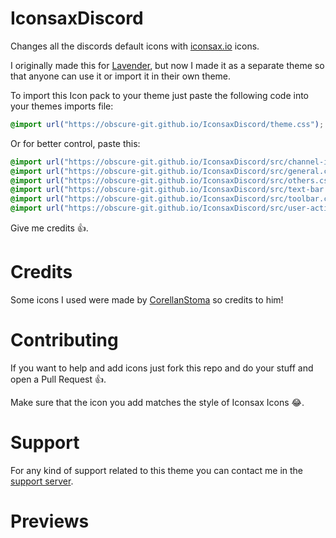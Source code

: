 # IconsaxDiscord
Changes all the discords default icons with [iconsax.io](https://iconsax.io) icons.

I originally made this for [Lavender](https://github.com/Obscure-Git/Lavender), but now I made it as a separate theme so that anyone can use it or import it in their own theme.

To import this Icon pack to your theme just paste the following code into your themes imports file:

```css
@import url("https://obscure-git.github.io/IconsaxDiscord/theme.css");
```

Or for better control, paste this:

```css
@import url("https://obscure-git.github.io/IconsaxDiscord/src/channel-icons.css");
@import url("https://obscure-git.github.io/IconsaxDiscord/src/general.css");
@import url("https://obscure-git.github.io/IconsaxDiscord/src/others.css");
@import url("https://obscure-git.github.io/IconsaxDiscord/src/text-bar.css");
@import url("https://obscure-git.github.io/IconsaxDiscord/src/toolbar.css");
@import url("https://obscure-git.github.io/IconsaxDiscord/src/user-actions.css");
```

Give me credits 👍.

# Credits

Some icons I used were made by [CorellanStoma](https://github.com/CorellanStoma/) so credits to him!

# Contributing

If you want to help and add icons just fork this repo and do your stuff and open a Pull Request 👍.

Make sure that the icon you add matches the style of Iconsax Icons 😂.

# Support

For any kind of support related to this theme you can contact me in the [support server](https://discord.gg/B9TK7nqRE4).

# Previews

<img src="https://obscure-git.github.io/IconsaxDiscord/assets/1.png" alt="">

<br>

<img src="https://obscure-git.github.io/IconsaxDiscord/assets/2.png" alt="">

<br>

<img src="https://obscure-git.github.io/IconsaxDiscord/assets/3.png" alt="">

<br>

<img src="https://obscure-git.github.io/IconsaxDiscord/assets/4.png" alt="">

